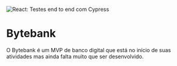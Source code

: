 ![React: Testes end to end com Cypress](thumb.png)

# Bytebank

O Bytebank é um MVP de banco digital que está no início de suas atividades mas ainda falta muito que ser desenvolvido. 
